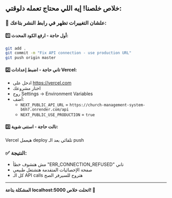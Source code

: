 ## خلاص خلصنا! إيه اللي محتاج تعمله دلوقتي:

### 🎯 علشان التغييرات تظهر في رابط النشر بتاعك:

#### 1️⃣ أول حاجة - ارفع الكود المحدث:
```bash
git add .
git commit -m "Fix API connection - use production URL"
git push origin master
```

#### 2️⃣ تاني حاجة - اضبط إعدادات Vercel:
- ادخل على https://vercel.com
- اختار مشروعك 
- روح Settings → Environment Variables
- أضف:
  - `NEXT_PUBLIC_API_URL` = `https://church-management-system-b6h7.onrender.com/api`
  - `NEXT_PUBLIC_USE_PRODUCTION` = `true`

#### 3️⃣ تالت حاجة - استنى شوية:
Vercel هيعمل deploy تلقائي بعد الـ push

### ✅ النتيجة:
- مش هتشوف خطأ "ERR_CONNECTION_REFUSED" تاني
- صفحة الإحصائيات المتقدمة هتشتغل طبيعي
- كل الـ API calls هتروح للسيرفر الصح

---

**المشكلة بتاعة localhost:5000 اتحلت خلاص! 🎉**
